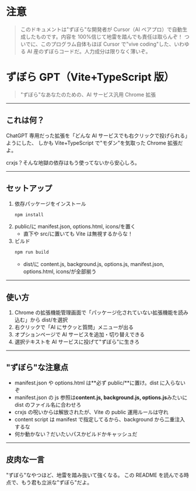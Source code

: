 # 注意

> このドキュメントは"ずぼら"な開発者が Cursor（AI ペアプロ）で自動生成したものです。内容を 100%信じて地雷を踏んでも責任は取らんぞ！
> ついでに、このプログラム自体もほぼ Cursor で"vive coding"した、いわゆる AI 産のずぼらコードだ。人力成分は限りなく薄いぞ。

# ずぼら GPT（Vite+TypeScript 版）

> "ずぼら"なあなたのための、AI サービス汎用 Chrome 拡張

---

## これは何？

ChatGPT 専用だった拡張を「どんな AI サービスでも右クリックで投げられる」ようにした、
しかも Vite+TypeScript で"モダン"を気取った Chrome 拡張だよ。

crxjs？そんな地獄の依存はもう使ってないから安心しろ。

---

## セットアップ

1. 依存パッケージをインストール
   ```sh
   npm install
   ```
2. public/に manifest.json, options.html, icons/を置く
   - 直下や src/に置いても Vite は無視するからな！
3. ビルド
   ```sh
   npm run build
   ```
   - dist/に content.js, background.js, options.js, manifest.json, options.html, icons/が全部揃う

---

## 使い方

1. Chrome の拡張機能管理画面で「パッケージ化されていない拡張機能を読み込む」から dist/を選択
2. 右クリックで「AI にサクッと質問」メニューが出る
3. オプションページで AI サービスを追加・切り替えできる
4. 選択テキストを AI サービスに投げて"ずぼら"に生きろ

---

## "ずぼら"な注意点

- manifest.json や options.html は**必ず public/**に置け。dist に入らないぞ
- manifest.json の js 参照は**content.js, background.js, options.js**みたいに dist のファイル名に合わせろ
- crxjs の呪いからは解放されたが、Vite の public 運用ルールは守れ
- content script は manifest で指定してるから、background から二重注入するな
- 何か動かない？だいたいパスかビルドかキャッシュだ

---

## 皮肉な一言

"ずぼら"なやつほど、地雷を踏み抜いて強くなる。
この README を読んでる時点で、もう君も立派な"ずぼら"だよ。
